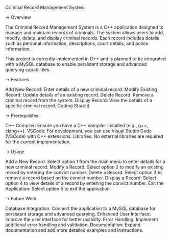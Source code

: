   Criminal Record Management System
  

-> Overview

The Criminal Record Management System is a C++ application designed to manage and maintain records of criminals. The system allows users to add, modify, delete, and display criminal records. Each record includes details such as personal information, descriptions, court details, and police information.

This project is currently implemented in C++ and is planned to be integrated with a MySQL database to enable persistent storage and advanced querying capabilities.

-> Features

Add New Record: Enter details of a new criminal record.
Modify Existing Record: Update details of an existing record.
Delete Record: Remove a criminal record from the system.
Display Record: View the details of a specific criminal record.
Getting Started

-> Prerequisites

C++ Compiler: Ensure you have a C++ compiler installed (e.g., g++, clang++).
VSCode: For development, you can use Visual Studio Code (VSCode) with C++ extensions.
Libraries: No external libraries are required for the current implementation.

-> Usage

Add a New Record: Select option 1 from the main menu to enter details for a new criminal record.
Modify a Record: Select option 2 to modify an existing record by entering the convict number.
Delete a Record: Select option 3 to remove a record based on the convict number.
Display a Record: Select option 4 to view details of a record by entering the convict number.
Exit the Application: Select option 5 to exit the application.


-> Future Work

Database Integration: Connect the application to a MySQL database for persistent storage and advanced querying.
Enhanced User Interface: Improve the user interface for better usability.
Error Handling: Implement additional error handling and validation.
Documentation: Expand documentation and add more detailed examples and instructions.
